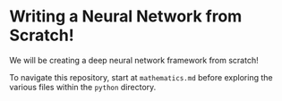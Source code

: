 # Writing a Neural Network from Scratch!

We will be creating a deep neural network framework from scratch! 

To navigate this repository, start at `mathematics.md` before exploring the various files within the `python` directory.
